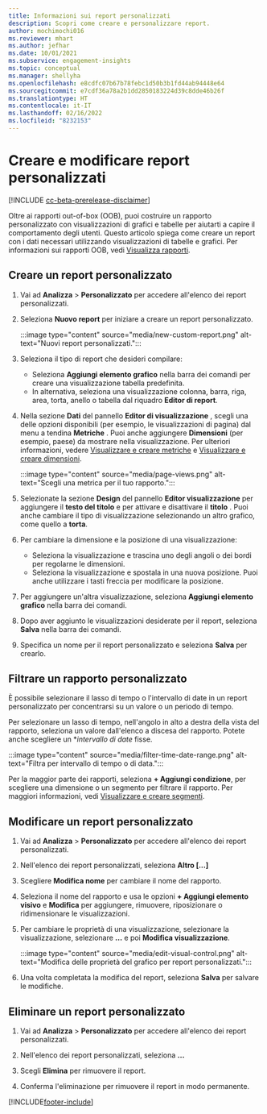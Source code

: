 ```yaml
---
title: Informazioni sui report personalizzati
description: Scopri come creare e personalizzare report.
author: mochimochi016
ms.reviewer: mhart
ms.author: jefhar
ms.date: 10/01/2021
ms.subservice: engagement-insights
ms.topic: conceptual
ms.manager: shellyha
ms.openlocfilehash: e8cdfc07b67b78febc1d50b3b1fd44ab94448e64
ms.sourcegitcommit: e7cdf36a78a2b1dd2850183224d39c8dde46b26f
ms.translationtype: HT
ms.contentlocale: it-IT
ms.lasthandoff: 02/16/2022
ms.locfileid: "8232153"
---
```

# <a name="create-and-edit-custom-reports"></a>Creare e modificare report personalizzati

[!INCLUDE [cc-beta-prerelease-disclaimer](includes/cc-beta-prerelease-disclaimer.md)]

Oltre ai rapporti out-of-box (OOB), puoi costruire un rapporto personalizzato con visualizzazioni di grafici e tabelle per aiutarti a capire il comportamento degli utenti. Questo articolo spiega come creare un report con i dati necessari utilizzando visualizzazioni di tabelle e grafici. Per informazioni sui rapporti OOB, vedi [Visualizza rapporti](view-reports.md).

## <a name="create-a-custom-report"></a>Creare un report personalizzato

1. Vai ad **Analizza** > **Personalizzato** per accedere all'elenco dei report personalizzati.

1. Seleziona **Nuovo report** per iniziare a creare un report personalizzato.

   :::image type="content" source="media/new-custom-report.png" alt-text="Nuovi report personalizzati.":::

1. Seleziona il tipo di report che desideri compilare:

    - Seleziona **Aggiungi elemento grafico** nella barra dei comandi per creare una visualizzazione tabella predefinita.
    - In alternativa, seleziona una visualizzazione colonna, barra, riga, area, torta, anello o tabella dal riquadro **Editor di report**.

1. Nella sezione **Dati** del pannello **Editor di visualizzazione** , scegli una delle opzioni disponibili (per esempio, le visualizzazioni di pagina) dal menu a tendina **Metriche** . Puoi anche aggiungere **Dimensioni** (per esempio, paese) da mostrare nella visualizzazione. Per ulteriori informazioni, vedere [Visualizzare e creare metriche](metrics.md) e [Visualizzare e creare dimensioni](dimensions.md).

   :::image type="content" source="media/page-views.png" alt-text="Scegli una metrica per il tuo rapporto.":::

1. Selezionate la sezione **Design** del pannello **Editor visualizzazione** per aggiungere il **testo del titolo** e per attivare e disattivare il **titolo** .  Puoi anche cambiare il tipo di visualizzazione selezionando un altro grafico, come quello a **torta**.

1. Per cambiare la dimensione e la posizione di una visualizzazione:
   - Seleziona la visualizzazione e trascina uno degli angoli o dei bordi per regolarne le dimensioni.
   - Seleziona la visualizzazione e spostala in una nuova posizione. Puoi anche utilizzare i tasti freccia per modificare la posizione.
1. Per aggiungere un'altra visualizzazione, seleziona **Aggiungi elemento grafico** nella barra dei comandi.
1. Dopo aver aggiunto le visualizzazioni desiderate per il report, seleziona **Salva** nella barra dei comandi.

1. Specifica un nome per il report personalizzato e seleziona **Salva** per crearlo.
 
## <a name="filter-a-custom-report"></a>Filtrare un rapporto personalizzato

È possibile selezionare il lasso di tempo o l'intervallo di date in un report personalizzato per concentrarsi su un valore o un periodo di tempo.

Per selezionare un lasso di tempo, nell'angolo in alto a destra della vista del rapporto, seleziona un valore dall'elenco a discesa del rapporto. Potete anche scegliere un **intervallo di date* fisse.

:::image type="content" source="media/filter-time-date-range.png" alt-text="Filtra per intervallo di tempo o di data.":::

Per la maggior parte dei rapporti, seleziona **+ Aggiungi condizione**, per scegliere una dimensione o un segmento per filtrare il rapporto. Per maggiori informazioni, vedi [Visualizzare e creare segmenti](segments.md).

## <a name="edit-a-custom-report"></a>Modificare un report personalizzato

1. Vai ad **Analizza** > **Personalizzato** per accedere all'elenco dei report personalizzati.

1. Nell'elenco dei report personalizzati, seleziona **Altro [...]** 

1. Scegliere **Modifica nome** per cambiare il nome del rapporto.

1. Seleziona il nome del rapporto e usa le opzioni **+ Aggiungi elemento visivo** e **Modifica** per aggiungere, rimuovere, riposizionare o ridimensionare le visualizzazioni.

1. Per cambiare le proprietà di una visualizzazione, selezionare la visualizzazione, selezionare **...** e poi **Modifica visualizzazione**.

   :::image type="content" source="media/edit-visual-control.png" alt-text="Modifica delle proprietà del grafico per report personalizzati.":::

1. Una volta completata la modifica del report, seleziona **Salva** per salvare le modifiche. 

## <a name="delete-a-custom-report"></a>Eliminare un report personalizzato

1. Vai ad **Analizza** > **Personalizzato** per accedere all'elenco dei report personalizzati.

1. Nell'elenco dei report personalizzati, seleziona **...**

1. Scegli **Elimina** per rimuovere il report.

1. Conferma l'eliminazione per rimuovere il report in modo permanente.


[!INCLUDE[footer-include](../includes/footer-banner.md)]
